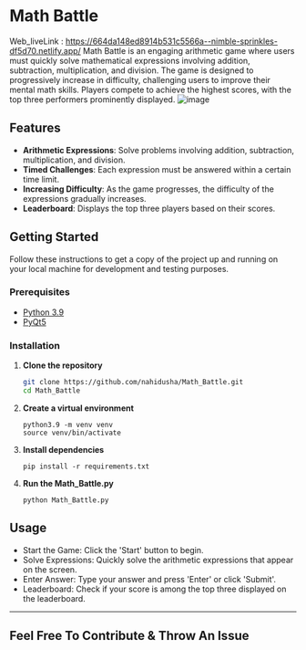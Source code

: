 # Math Battle
Web_liveLink : https://664da148ed8914b531c5566a--nimble-sprinkles-df5d70.netlify.app/
Math Battle is an engaging arithmetic game where users must quickly solve mathematical expressions involving addition, subtraction, multiplication, and division. The game is designed to progressively increase in difficulty, challenging users to improve their mental math skills. Players compete to achieve the highest scores, with the top three performers prominently displayed.
![image](https://github.com/mursalatul/Math_Battle/assets/79168756/4f245191-0ea2-4379-ac84-cfe2cf9fea1e)


## Features

- **Arithmetic Expressions**: Solve problems involving addition, subtraction, multiplication, and division.
- **Timed Challenges**: Each expression must be answered within a certain time limit.
- **Increasing Difficulty**: As the game progresses, the difficulty of the expressions gradually increases.
- **Leaderboard**: Displays the top three players based on their scores.

## Getting Started

Follow these instructions to get a copy of the project up and running on your local machine for development and testing purposes.

### Prerequisites

- [Python 3.9](https://www.python.org/downloads/release/python-390/)
- [PyQt5](https://pypi.org/project/PyQt5/)

### Installation

1. **Clone the repository**
   ```bash
   git clone https://github.com/nahidusha/Math_Battle.git
   cd Math_Battle
2. **Create a virtual environment**
   ```
   python3.9 -m venv venv
   source venv/bin/activate
3. **Install dependencies**
   ```
   pip install -r requirements.txt

4. **Run the Math_Battle.py**
   ```
   python Math_Battle.py

## Usage
* Start the Game: Click the 'Start' button to begin.
* Solve Expressions: Quickly solve the arithmetic expressions that appear on the screen.
* Enter Answer: Type your answer and press 'Enter' or click 'Submit'.
* Leaderboard: Check if your score is among the top three displayed on the leaderboard.
<hr>

## Feel Free To Contribute & Throw An Issue

